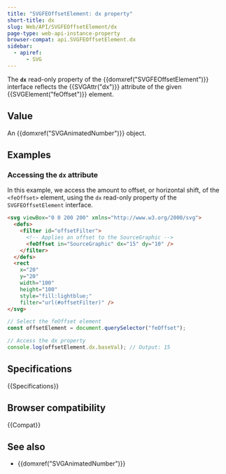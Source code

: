 ```yaml
---
title: "SVGFEOffsetElement: dx property"
short-title: dx
slug: Web/API/SVGFEOffsetElement/dx
page-type: web-api-instance-property
browser-compat: api.SVGFEOffsetElement.dx
sidebar:
  - apiref:
      - SVG
---
```


The **`dx`** read-only property of the {{domxref("SVGFEOffsetElement")}} interface reflects the {{SVGAttr("dx")}} attribute of the given {{SVGElement("feOffset")}} element.

## Value

An {{domxref("SVGAnimatedNumber")}} object.

## Examples

### Accessing the `dx` attribute

In this example, we access the amount to offset, or horizontal shift, of the `<feOffset>` element, using the `dx` read-only property of the `SVGFEOffsetElement` interface.

```html
<svg viewBox="0 0 200 200" xmlns="http://www.w3.org/2000/svg">
  <defs>
    <filter id="offsetFilter">
      <!-- Applies an offset to the SourceGraphic -->
      <feOffset in="SourceGraphic" dx="15" dy="10" />
    </filter>
  </defs>
  <rect
    x="20"
    y="20"
    width="100"
    height="100"
    style="fill:lightblue;"
    filter="url(#offsetFilter)" />
</svg>
```

```js
// Select the feOffset element
const offsetElement = document.querySelector("feOffset");

// Access the dx property
console.log(offsetElement.dx.baseVal); // Output: 15
```

## Specifications

{{Specifications}}

## Browser compatibility

{{Compat}}

## See also

- {{domxref("SVGAnimatedNumber")}}
